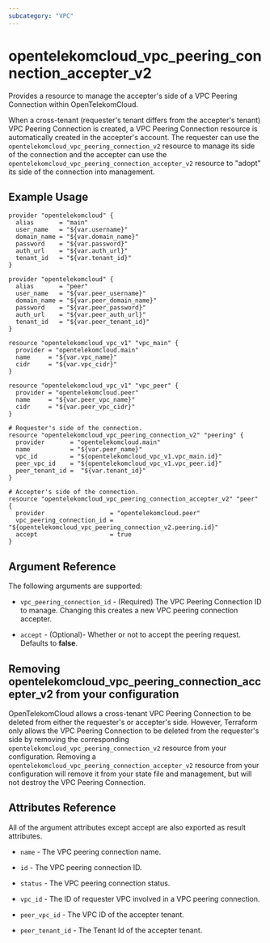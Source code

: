 ```yaml
---
subcategory: "VPC"
---
```


# opentelekomcloud_vpc_peering_connection_accepter_v2

Provides a resource to manage the accepter's side of a VPC Peering Connection within OpenTelekomCloud.

When a cross-tenant (requester's tenant differs from the accepter's tenant) VPC Peering Connection is created, a VPC Peering Connection resource is automatically created in the
accepter's account.
The requester can use the `opentelekomcloud_vpc_peering_connection_v2` resource to manage its side of the connection
and the accepter can use the `opentelekomcloud_vpc_peering_connection_accepter_v2` resource to "adopt" its side of the
connection into management.

## Example Usage

```hcl
provider "opentelekomcloud" {
  alias       = "main"
  user_name   = "${var.username}"
  domain_name = "${var.domain_name}"
  password    = "${var.password}"
  auth_url    = "${var.auth_url}"
  tenant_id   = "${var.tenant_id}"
}

provider "opentelekomcloud" {
  alias       = "peer"
  user_name   = "${var.peer_username}"
  domain_name = "${var.peer_domain_name}"
  password    = "${var.peer_password}"
  auth_url    = "${var.peer_auth_url}"
  tenant_id   = "${var.peer_tenant_id}"
}

resource "opentelekomcloud_vpc_v1" "vpc_main" {
  provider = "opentelekomcloud.main"
  name     = "${var.vpc_name}"
  cidr     = "${var.vpc_cidr}"
}

resource "opentelekomcloud_vpc_v1" "vpc_peer" {
  provider = "opentelekomcloud.peer"
  name     = "${var.peer_vpc_name}"
  cidr     = "${var.peer_vpc_cidr}"
}

# Requester's side of the connection.
resource "opentelekomcloud_vpc_peering_connection_v2" "peering" {
  provider       = "opentelekomcloud.main"
  name           = "${var.peer_name}"
  vpc_id         = "${opentelekomcloud_vpc_v1.vpc_main.id}"
  peer_vpc_id    = "${opentelekomcloud_vpc_v1.vpc_peer.id}"
  peer_tenant_id =  "${var.tenant_id}"
}

# Accepter's side of the connection.
resource "opentelekomcloud_vpc_peering_connection_accepter_v2" "peer" {
  provider                  = "opentelekomcloud.peer"
  vpc_peering_connection_id = "${opentelekomcloud_vpc_peering_connection_v2.peering.id}"
  accept                    = true
}
```

## Argument Reference

The following arguments are supported:

* `vpc_peering_connection_id` - (Required) The VPC Peering Connection ID to manage. Changing this creates a new VPC peering connection accepter.

* `accept` - (Optional)- Whether or not to accept the peering request. Defaults to **false**.


## Removing opentelekomcloud_vpc_peering_connection_accepter_v2 from your configuration
 
OpenTelekomCloud allows a cross-tenant VPC Peering Connection to be deleted from either the requester's or accepter's side. However, Terraform only allows the VPC Peering Connection to be deleted from the requester's side by removing the corresponding `opentelekomcloud_vpc_peering_connection_v2` resource from your configuration. Removing a `opentelekomcloud_vpc_peering_connection_accepter_v2` resource from your configuration will remove it from your state file and management, but will not destroy the VPC Peering Connection.

## Attributes Reference

All of the argument attributes except accept are also exported as result attributes.

* `name` - 	The VPC peering connection name.

* `id` - The VPC peering connection ID.

* `status` - The VPC peering connection status.

* `vpc_id` - The ID of requester VPC involved in a VPC peering connection.

* `peer_vpc_id` - The VPC ID of the accepter tenant.

* `peer_tenant_id` - The Tenant Id of the accepter tenant.
